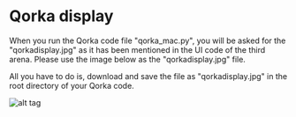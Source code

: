 Qorka display
=======
When you run the Qorka code file "qorka_mac.py", you will be asked for the "qorkadisplay.jpg" as it has been mentioned in the UI code of the third arena. Please use the image below as the "qorkadisplay.jpg" file.

All you have to do is, download and save the file as "qorkadisplay.jpg" in the root directory of your Qorka code.

![alt tag](http://1.bp.blogspot.com/-1h2RM43-UpA/VZzG8TMaGuI/AAAAAAAACA4/Cdn0YvDyyQQ/s1600/qorkadisplay.jpg)
